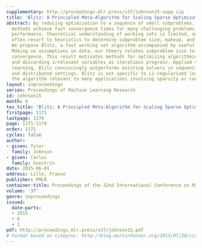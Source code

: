 ```yaml
---
supplementary: http://proceedings.mlr.press/v37/johnson15-supp.zip
title: 'Blitz: A Principled Meta-Algorithm for Scaling Sparse Optimization'
abstract: By reducing optimization to a sequence of small subproblems, working set
  methods achieve fast convergence times for many challenging problems. Despite excellent
  performance, theoretical understanding of working sets is limited, and implementations
  often resort to heuristics to determine subproblem size, makeup, and stopping criteria.
  We propose Blitz, a fast working set algorithm accompanied by useful guarantees.
  Making no assumptions on data, our theory relates subproblem size to progress toward
  convergence. This result motivates methods for optimizing algorithmic parameters
  and discarding irrelevant variables as iterations progress. Applied to L1-regularized
  learning, Blitz convincingly outperforms existing solvers in sequential, limited-memory,
  and distributed settings. Blitz is not specific to L1-regularized learning, making
  the algorithm relevant to many applications involving sparsity or constraints.
layout: inproceedings
series: Proceedings of Machine Learning Research
id: johnson15
month: 0
tex_title: 'Blitz: A Principled Meta-Algorithm for Scaling Sparse Optimization'
firstpage: 1171
lastpage: 1179
page: 1171-1179
order: 1171
cycles: false
author:
- given: Tyler
  family: Johnson
- given: Carlos
  family: Guestrin
date: 2015-06-01
address: Lille, France
publisher: PMLR
container-title: Proceedings of the 32nd International Conference on Machine Learning
volume: '37'
genre: inproceedings
issued:
  date-parts:
  - 2015
  - 6
  - 1
pdf: http://proceedings.mlr.press/v37/johnson15.pdf
# Format based on citeproc: http://blog.martinfenner.org/2013/07/30/citeproc-yaml-for-bibliographies/
---
```

